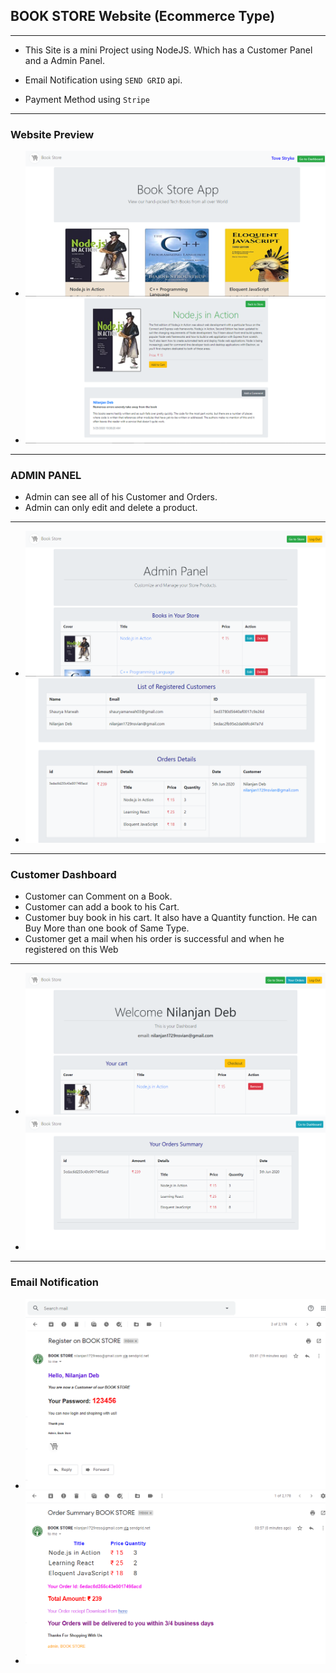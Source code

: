 ## BOOK STORE Website (Ecommerce Type)
---
* This Site is a mini Project using NodeJS. Which has a Customer Panel and a Admin Panel.

* Email Notification using `SEND GRID` api.

* Payment Method using `Stripe`
---
### Website Preview
* <img src="./img/web1.png"/>
* <img src="./img/web2.png"/>
---
###  ADMIN PANEL
* Admin can see all of his Customer and Orders.
* Admin can only edit and delete a product.
---
* <img src="./img/admin1.png"/>
* <img src="./img/admin2.png"/>
---
### Customer Dashboard
* Customer can Comment on a Book.
* Customer can add a book to his Cart.
* Customer buy book in his cart. It also have a Quantity function. He can Buy More than one book of Same Type.
* Customer get a mail when his order is successful and when he registered on this Web
---
* <img src="./img/customer1.png">
* <img src="./img/customer2.png">
---
### Email Notification
* <img src="./img/email1.png">
* <img src="./img/email2.png">


